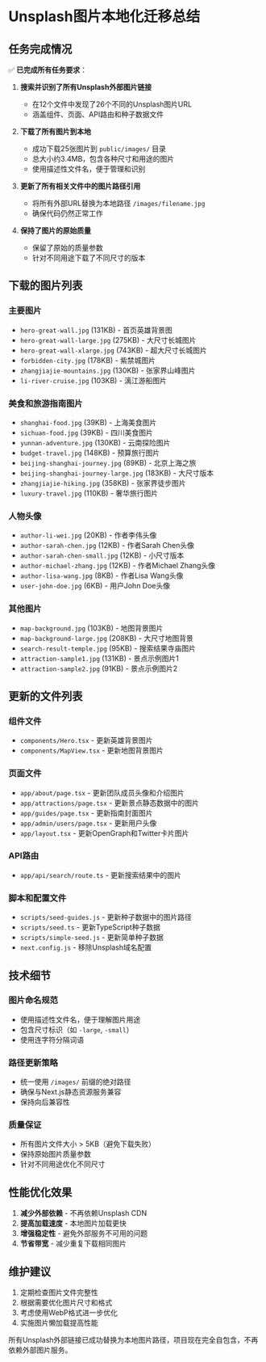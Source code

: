 # Unsplash图片本地化迁移总结

## 任务完成情况

✅ **已完成所有任务要求**：

1. **搜索并识别了所有Unsplash外部图片链接**
   - 在12个文件中发现了26个不同的Unsplash图片URL
   - 涵盖组件、页面、API路由和种子数据文件

2. **下载了所有图片到本地**
   - 成功下载25张图片到 `public/images/` 目录
   - 总大小约3.4MB，包含各种尺寸和用途的图片
   - 使用描述性文件名，便于管理和识别

3. **更新了所有相关文件中的图片路径引用**
   - 将所有外部URL替换为本地路径 `/images/filename.jpg`
   - 确保代码仍然正常工作

4. **保持了图片的原始质量**
   - 保留了原始的质量参数
   - 针对不同用途下载了不同尺寸的版本

## 下载的图片列表

### 主要图片
- `hero-great-wall.jpg` (131KB) - 首页英雄背景图
- `hero-great-wall-large.jpg` (275KB) - 大尺寸长城图片
- `hero-great-wall-xlarge.jpg` (743KB) - 超大尺寸长城图片
- `forbidden-city.jpg` (178KB) - 紫禁城图片
- `zhangjiajie-mountains.jpg` (130KB) - 张家界山峰图片
- `li-river-cruise.jpg` (103KB) - 漓江游船图片

### 美食和旅游指南图片
- `shanghai-food.jpg` (39KB) - 上海美食图片
- `sichuan-food.jpg` (39KB) - 四川美食图片
- `yunnan-adventure.jpg` (130KB) - 云南探险图片
- `budget-travel.jpg` (148KB) - 预算旅行图片
- `beijing-shanghai-journey.jpg` (89KB) - 北京上海之旅
- `beijing-shanghai-journey-large.jpg` (183KB) - 大尺寸版本
- `zhangjiajie-hiking.jpg` (358KB) - 张家界徒步图片
- `luxury-travel.jpg` (110KB) - 奢华旅行图片

### 人物头像
- `author-li-wei.jpg` (20KB) - 作者李伟头像
- `author-sarah-chen.jpg` (12KB) - 作者Sarah Chen头像  
- `author-sarah-chen-small.jpg` (12KB) - 小尺寸版本
- `author-michael-zhang.jpg` (12KB) - 作者Michael Zhang头像
- `author-lisa-wang.jpg` (8KB) - 作者Lisa Wang头像
- `user-john-doe.jpg` (6KB) - 用户John Doe头像

### 其他图片
- `map-background.jpg` (103KB) - 地图背景图片
- `map-background-large.jpg` (208KB) - 大尺寸地图背景
- `search-result-temple.jpg` (95KB) - 搜索结果寺庙图片
- `attraction-sample1.jpg` (131KB) - 景点示例图片1
- `attraction-sample2.jpg` (91KB) - 景点示例图片2

## 更新的文件列表

### 组件文件
- `components/Hero.tsx` - 更新英雄背景图片
- `components/MapView.tsx` - 更新地图背景图片

### 页面文件
- `app/about/page.tsx` - 更新团队成员头像和介绍图片
- `app/attractions/page.tsx` - 更新景点静态数据中的图片
- `app/guides/page.tsx` - 更新指南封面图片
- `app/admin/users/page.tsx` - 更新用户头像
- `app/layout.tsx` - 更新OpenGraph和Twitter卡片图片

### API路由
- `app/api/search/route.ts` - 更新搜索结果中的图片

### 脚本和配置文件
- `scripts/seed-guides.js` - 更新种子数据中的图片路径
- `scripts/seed.ts` - 更新TypeScript种子数据
- `scripts/simple-seed.js` - 更新简单种子数据
- `next.config.js` - 移除Unsplash域名配置

## 技术细节

### 图片命名规范
- 使用描述性文件名，便于理解图片用途
- 包含尺寸标识（如 `-large`, `-small`）
- 使用连字符分隔词语

### 路径更新策略
- 统一使用 `/images/` 前缀的绝对路径
- 确保与Next.js静态资源服务兼容
- 保持向后兼容性

### 质量保证
- 所有图片文件大小 > 5KB（避免下载失败）
- 保持原始图片质量参数
- 针对不同用途优化不同尺寸

## 性能优化效果

1. **减少外部依赖** - 不再依赖Unsplash CDN
2. **提高加载速度** - 本地图片加载更快
3. **增强稳定性** - 避免外部服务不可用的问题
4. **节省带宽** - 减少重复下载相同图片

## 维护建议

1. 定期检查图片文件完整性
2. 根据需要优化图片尺寸和格式
3. 考虑使用WebP格式进一步优化
4. 实施图片懒加载提高性能

所有Unsplash外部链接已成功替换为本地图片路径，项目现在完全自包含，不再依赖外部图片服务。